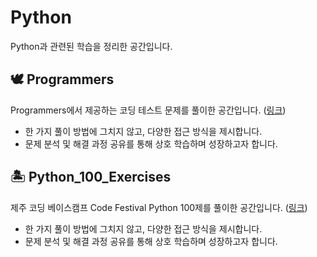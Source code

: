 # Python
Python과 관련된 학습을 정리한 공간입니다.

## 🕊️ Programmers
Programmers에서 제공하는 코딩 테스트 문제를 풀이한 공간입니다. ([링크](https://school.programmers.co.kr/learn/challenges?order=recent&page=1&languages=python%2Cpython3))
- 한 가지 풀이 방법에 그치지 않고, 다양한 접근 방식을 제시합니다. <br>
- 문제 분석 및 해결 과정 공유를 통해 상호 학습하며 성장하고자 합니다.

## 🏝️ Python_100_Exercises
제주 코딩 베이스캠프 Code Festival Python 100제를 풀이한 공간입니다. ([링크](https://pythonworkbook.notion.site/Python-100-6ee1860ce29a41bc8eb6b9cfa7d7f06c))
- 한 가지 풀이 방법에 그치지 않고, 다양한 접근 방식을 제시합니다. <br>
- 문제 분석 및 해결 과정 공유를 통해 상호 학습하며 성장하고자 합니다.
